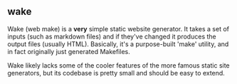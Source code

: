 wake
----

Wake (web make) is a **very** simple static website generator. It takes a set of inputs (such as markdown files) and if they've changed it produces the output files (usually HTML). Basically, it's a purpose-built 'make' utility, and in fact originally just generated Makefiles.

Wake likely lacks some of the cooler features of the more famous static site generators, but its codebase is pretty small and should be easy to extend.
